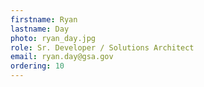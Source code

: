 ```yaml
---
firstname: Ryan
lastname: Day
photo: ryan_day.jpg 
role: Sr. Developer / Solutions Architect
email: ryan.day@gsa.gov
ordering: 10
---
```


